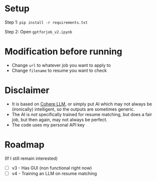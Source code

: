 # Setup
Step 1:
`pip install -r requirements.txt`

Step 2: Open `gptforjob_v2.ipynb`

# Modification before running
- Change `url` to whatever job you want to apply to
- Change `filename` to resume you want to check

# Disclaimer
- It is based on [Cohere LLM](https://cohere.com/), or simply put AI which may not always be (ironically) intelligent, so the outputs are sometimes generic.
- The AI is *not* specifically trained for resume matching, but does a fair job, but then again, may not always be perfect.
- The code uses my personal API key

# Roadmap
(If  I still remain interested)
- [ ] v3 - Has GUI (non functional right now)
- [ ] v4 - Training an LLM on resume matching
